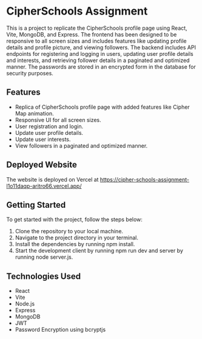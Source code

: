 # CipherSchools Assignment

This is a project to replicate the CipherSchools profile page using React, Vite, MongoDB, and Express. The frontend has been designed to be responsive to all screen sizes and includes features like updating profile details and profile picture, and viewing followers. The backend includes API endpoints for registering and logging in users, updating user profile details and interests, and retrieving follower details in a paginated and optimized manner. The passwords are stored in an encrypted form in the database for security purposes.

## Features

- Replica of CipherSchools profile page with added features like Cipher Map animation.
- Responsive UI for all screen sizes.
- User registration and login.
- Update user profile details.
- Update user interests.
- View followers in a paginated and optimized manner.

## Deployed Website

The website is deployed on Vercel at https://cipher-schools-assignment-l1o11daqp-aritro66.vercel.app/

## Getting Started

To get started with the project, follow the steps below:

1. Clone the repository to your local machine.
2. Navigate to the project directory in your terminal.
3. Install the dependencies by running npm install.
4. Start the development client by running npm run dev and server by running node server.js.

## Technologies Used

- React
- Vite
- Node.js
- Express
- MongoDB
- JWT
- Password Encryption using bcryptjs
